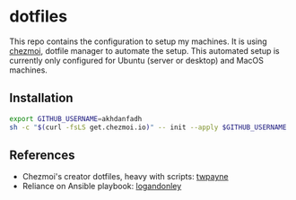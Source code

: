 # dotfiles

This repo contains the configuration to setup my machines.
It is using [chezmoi](https://www.chezmoi.io/), dotfile manager to automate the setup.
This automated setup is currently only configured for Ubuntu (server or desktop) and MacOS machines.

## Installation

```bash
export GITHUB_USERNAME=akhdanfadh
sh -c "$(curl -fsLS get.chezmoi.io)" -- init --apply $GITHUB_USERNAME
```

## References

- Chezmoi's creator dotfiles, heavy with scripts: [twpayne](https://github.com/twpayne/dotfiles) 
- Reliance on Ansible playbook: [logandonley](https://github.com/logandonley/dotfiles) 
